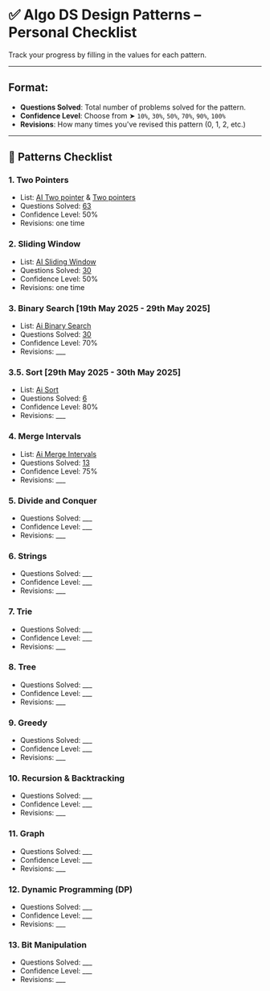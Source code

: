 # ✅ Algo DS Design Patterns – Personal Checklist

Track your progress by filling in the values for each pattern.

---

## Format:
- **Questions Solved**: Total number of problems solved for the pattern.
- **Confidence Level**: Choose from ➤ `10%`, `30%`, `50%`, `70%`, `90%`, `100%`
- **Revisions**: How many times you've revised this pattern (0, 1, 2, etc.)

---

## 🧠 Patterns Checklist

### 1. Two Pointers
- List: [AI Two pointer](https://leetcode.com/problem-list/2kjh1mej/) & [Two pointers](https://leetcode.com/problem-list/26ksgcmh/)
- Questions Solved: [63](https://leetcode.com/problem-list/2khuzio2/)
- Confidence Level: 50%
- Revisions: one time

### 2. Sliding Window
- List: [AI Sliding Window](https://leetcode.com/problem-list/2kb1b49r/)
- Questions Solved: [30](https://leetcode.com/problem-list/24asd74t/)
- Confidence Level: 50%
- Revisions: one time

### 3. Binary Search [19th May 2025 - 29th May 2025]
- List: [Ai Binary Search](https://leetcode.com/problem-list/2kjlt6z5/)
- Questions Solved: [30](https://leetcode.com/problem-list/2jarkv5m/)
- Confidence Level: 70%
- Revisions: ___

### 3.5. Sort [29th May 2025 - 30th May 2025]
- List: [Ai Sort](https://leetcode.com/problem-list/2kjlt6z5/)
- Questions Solved: [6](https://leetcode.com/problem-list/2jarkv5m/)
- Confidence Level: 80%
- Revisions: ___

### 4. Merge Intervals
- List: [Ai Merge Intervals](https://leetcode.com/problem-list/nxh8dk06/)
- Questions Solved: [13](https://leetcode.com/problem-list/nxpa28u6/)
- Confidence Level: 75%
- Revisions: ___

### 5. Divide and Conquer
- Questions Solved: ___
- Confidence Level: ___
- Revisions: ___

### 6. Strings
- Questions Solved: ___
- Confidence Level: ___
- Revisions: ___

### 7. Trie
- Questions Solved: ___
- Confidence Level: ___
- Revisions: ___

### 8. Tree
- Questions Solved: ___
- Confidence Level: ___
- Revisions: ___

### 9. Greedy
- Questions Solved: ___
- Confidence Level: ___
- Revisions: ___

### 10. Recursion & Backtracking
- Questions Solved: ___
- Confidence Level: ___
- Revisions: ___

### 11. Graph
- Questions Solved: ___
- Confidence Level: ___
- Revisions: ___

### 12. Dynamic Programming (DP)
- Questions Solved: ___
- Confidence Level: ___
- Revisions: ___

### 13. Bit Manipulation
- Questions Solved: ___
- Confidence Level: ___
- Revisions: ___  
